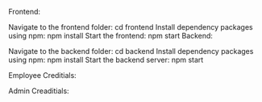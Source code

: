 Frontend:

Navigate to the frontend folder: cd frontend
Install dependency packages using npm: npm install
Start the frontend: npm start
Backend:

Navigate to the backend folder: cd backend
Install dependency packages using npm: npm install
Start the backend server: npm start

Employee Creditials:


Admin Creaditials: